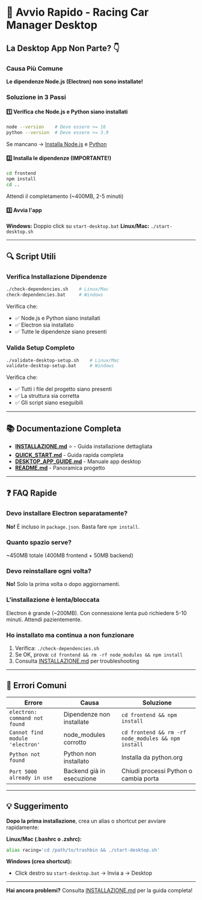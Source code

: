 # 🚀 Avvio Rapido - Racing Car Manager Desktop

## La Desktop App Non Parte? 👇

### Causa Più Comune
**Le dipendenze Node.js (Electron) non sono installate!**

### Soluzione in 3 Passi

#### 1️⃣ Verifica che Node.js e Python siano installati
```bash
node --version    # Deve essere >= 16
python --version  # Deve essere >= 3.9
```

Se mancano → [Installa Node.js](https://nodejs.org/) e [Python](https://www.python.org/downloads/)

#### 2️⃣ Installa le dipendenze (IMPORTANTE!)
```bash
cd frontend
npm install
cd ..
```

Attendi il completamento (~400MB, 2-5 minuti)

#### 3️⃣ Avvia l'app
**Windows:** Doppio click su `start-desktop.bat`
**Linux/Mac:** `./start-desktop.sh`

---

## 🔍 Script Utili

### Verifica Installazione Dipendenze
```bash
./check-dependencies.sh    # Linux/Mac
check-dependencies.bat     # Windows
```

Verifica che:
- ✅ Node.js e Python siano installati
- ✅ Electron sia installato
- ✅ Tutte le dipendenze siano presenti

### Valida Setup Completo
```bash
./validate-desktop-setup.sh    # Linux/Mac
validate-desktop-setup.bat     # Windows
```

Verifica che:
- ✅ Tutti i file del progetto siano presenti
- ✅ La struttura sia corretta
- ✅ Gli script siano eseguibili

---

## 📚 Documentazione Completa

- **[INSTALLAZIONE.md](INSTALLAZIONE.md)** ⭐ - Guida installazione dettagliata
- **[QUICK_START.md](QUICK_START.md)** - Guida rapida completa
- **[DESKTOP_APP_GUIDE.md](DESKTOP_APP_GUIDE.md)** - Manuale app desktop
- **[README.md](README.md)** - Panoramica progetto

---

## ❓ FAQ Rapide

### Devo installare Electron separatamente?
**No!** È incluso in `package.json`. Basta fare `npm install`.

### Quanto spazio serve?
~450MB totale (400MB frontend + 50MB backend)

### Devo reinstallare ogni volta?
**No!** Solo la prima volta o dopo aggiornamenti.

### L'installazione è lenta/bloccata
Electron è grande (~200MB). Con connessione lenta può richiedere 5-10 minuti. Attendi pazientemente.

### Ho installato ma continua a non funzionare
1. Verifica: `./check-dependencies.sh`
2. Se OK, prova: `cd frontend && rm -rf node_modules && npm install`
3. Consulta [INSTALLAZIONE.md](INSTALLAZIONE.md) per troubleshooting

---

## 🐛 Errori Comuni

| Errore | Causa | Soluzione |
|--------|-------|-----------|
| `electron: command not found` | Dipendenze non installate | `cd frontend && npm install` |
| `Cannot find module 'electron'` | node_modules corrotto | `cd frontend && rm -rf node_modules && npm install` |
| `Python not found` | Python non installato | Installa da python.org |
| `Port 5000 already in use` | Backend già in esecuzione | Chiudi processi Python o cambia porta |

---

## 💡 Suggerimento

**Dopo la prima installazione**, crea un alias o shortcut per avviare rapidamente:

**Linux/Mac (.bashrc o .zshrc):**
```bash
alias racing='cd /path/to/trashbin && ./start-desktop.sh'
```

**Windows (crea shortcut):**
- Click destro su `start-desktop.bat` → Invia a → Desktop

---

**Hai ancora problemi?** Consulta [INSTALLAZIONE.md](INSTALLAZIONE.md) per la guida completa!
